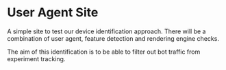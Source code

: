 # User Agent Site

A simple site to test our device identification approach. There will be a combination of user agent, feature detection and rendering engine checks.

The aim of this identification is to be able to filter out bot traffic from experiment tracking.

